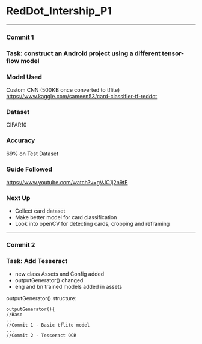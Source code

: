 # RedDot_Intership_P1

---
### Commit 1
### Task: construct an Android project using a different tensor-flow model

### Model Used
Custom CNN (500KB once converted to tflite)<br>
https://www.kaggle.com/sameen53/card-classifier-tf-reddot

### Dataset
CIFAR10

### Accuracy
69% on Test Dataset

### Guide Followed
https://www.youtube.com/watch?v=gVJC1j2n9tE

### Next Up
<ul>
  <li> Collect card dataset</li>
  <li> Make better model for card classification </li>
  <li> Look into openCV for detecting cards, cropping and reframing </li>
</li>
</ul>

---

### Commit 2
### Task: Add Tesseract
<ul>
  <li> new class Assets and Config added </li>
  <li> outputGenerator() changed </li>
  <li> eng and bn trained models added in assets </li>
</ul>

outputGenerator() structure:
```
outputGenerator(){
//Base
...
//Commit 1 - Basic tflite model
...
//Commit 2 - Tesseract OCR
```
